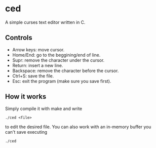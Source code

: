 # ced
A simple curses text editor written in C.

## Controls
- Arrow keys: move cursor.
- Home/End: go to the beggining/end of line.
- Supr: remove the character under the cursor.
- Return: insert a new line.
- Backspace: remove the character before the cursor.
- Ctrl+S: save the file.
- Esc: exit the program (make sure you save first).

## How it works
Simply compile it with make and write
```
./ced <file>
```
to edit the desired file. You can also work with an in-memory buffer you can't save executing
```
./ced
```
